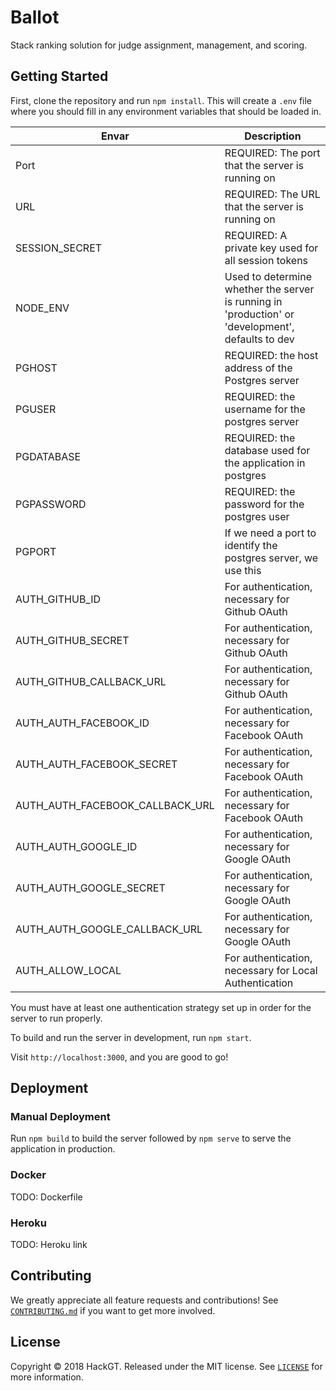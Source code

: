 # Ballot

Stack ranking solution for judge assignment, management, and scoring.

## Getting Started

First, clone the repository and run `npm install`. This will create a `.env` file where you should fill in any environment variables that should be loaded in.

| Envar                           | Description                                                                                         |
|---------------------------------|-----------------------------------------------------------------------------------------------------|
| Port                            |  REQUIRED: The port that the server is running on                                                   |
| URL                             |  REQUIRED: The URL that the server is running on                                                    |
| SESSION_SECRET                  |  REQUIRED: A private key used for all session tokens                                                |
| NODE_ENV                        |  Used to determine whether the server is running in 'production' or 'development', defaults to dev  |
| PGHOST                          |  REQUIRED: the host address of the Postgres server                                                  |
| PGUSER                          |  REQUIRED: the username for the postgres server                                                     |
| PGDATABASE                      |  REQUIRED: the database used for the application in postgres                                        |
| PGPASSWORD                      |  REQUIRED: the password for the postgres user                                                       |
| PGPORT                          |  If we need a port to identify the postgres server, we use this                                     |
| AUTH_GITHUB_ID                  |  For authentication, necessary for Github OAuth                                                     |
| AUTH_GITHUB_SECRET              |  For authentication, necessary for Github OAuth                                                     |
| AUTH_GITHUB_CALLBACK_URL        |  For authentication, necessary for Github OAuth                                                     |
| AUTH_AUTH_FACEBOOK_ID           |  For authentication, necessary for Facebook OAuth                                                   |
| AUTH_AUTH_FACEBOOK_SECRET       |  For authentication, necessary for Facebook OAuth                                                   |
| AUTH_AUTH_FACEBOOK_CALLBACK_URL |  For authentication, necessary for Facebook OAuth                                                   |
| AUTH_AUTH_GOOGLE_ID             |  For authentication, necessary for Google OAuth                                                     |
| AUTH_AUTH_GOOGLE_SECRET         |  For authentication, necessary for Google OAuth                                                     |
| AUTH_AUTH_GOOGLE_CALLBACK_URL   |  For authentication, necessary for Google OAuth                                                     |
| AUTH_ALLOW_LOCAL                |  For authentication, necessary for Local Authentication                                             |

You must have at least one authentication strategy set up in order for the server to run properly.

To build and run the server in development, run `npm start`.

Visit `http://localhost:3000`, and you are good to go!

## Deployment

### Manual Deployment

Run `npm build` to build the server followed by `npm serve` to serve the application in production.

### Docker

TODO: Dockerfile

### Heroku

TODO: Heroku link

## Contributing

We greatly appreciate all feature requests and contributions! See [`CONTRIBUTING.md`](https://github.com/AJLiu/hackgt-boilerplate/blob/master/CONTRIBUTING.md) if you want to get more involved.

## License

Copyright &copy; 2018 HackGT. Released under the MIT license. See [`LICENSE`](LICENSE) for more information.